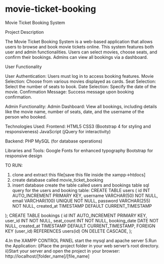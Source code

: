 # movie-ticket-booking
Movie Ticket Booking System

Project Description

The Movie Ticket Booking System is a web-based application that allows users to browse and book movie tickets online. This system features both user and admin functionalities. Users can select movies, choose seats, and confirm their bookings. Admins can view all bookings via a dashboard.

User Functionality

User Authentication: Users must log in to access booking features.
Movie Selection: Choose from various movies displayed as cards.
Seat Selection: Select the number of seats to book.
Date Selection: Specify the date of the movie.
Confirmation Message: Success message upon booking confirmation.

Admin Functionality:
Admin Dashboard: View all bookings, including details like the movie name, number of seats, date, and the username of the person who booked.

Technologies Used:
Frontend:
HTML5
CSS3 (Bootstrap 4 for styling and responsiveness)
JavaScript (jQuery for interactivity)

Backend:
PHP
MySQL (for database operations)

Libraries and Tools:
Google Fonts for enhanced typography
Bootstrap for responsive design

TO RUN:
1. clone and extract this file[save this file inside the xampp->htdocs]
2. create database called movie_ticket_booking
3. insert database create the table called users and bookings table
sql query for the users and booking table:
CREATE TABLE users (
    id INT AUTO_INCREMENT PRIMARY KEY,
    username VARCHAR(50) NOT NULL,
    email VARCHAR(100) UNIQUE NOT NULL,
    password VARCHAR(255) NOT NULL,
    created_at TIMESTAMP DEFAULT CURRENT_TIMESTAMP

); 
CREATE TABLE bookings (
    id INT AUTO_INCREMENT PRIMARY KEY,
    user_id INT NOT NULL,
    seat_count INT NOT NULL,
    booking_date DATE NOT NULL,
    created_at TIMESTAMP DEFAULT CURRENT_TIMESTAMP,
    FOREIGN KEY (user_id) REFERENCES users(id) ON DELETE CASCADE,
   );

4.In the XAMPP CONTROL PANEL start the mysql and apache server
5.Run the Application:
  i)Place the project folder in your web server’s root directory.
  ii)Start your server and open the project in your browser:
     http://localhost/[folder_name]/[file_name]
